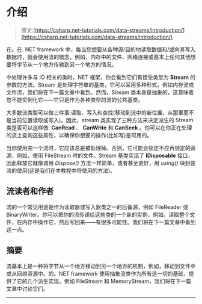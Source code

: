 # 介绍

> 原文:[https://csharp.net-tutorials.com/data-streams/introduction/](https://csharp.net-tutorials.com/data-streams/introduction/)

在。在. NET framework 中，每当您想要从各种源/目的地读取数据和/或向其写入数据时，就会使用流的概念，例如，内存中的文件、网络连接或基本上任何其他想要将字节从一个地方传输到另一个地方的情况。

中处理许多与 IO 相关的类时。NET 框架，你会看到它们有接受类型为 **Stream** 的参数的方法。Stream 是处理字符串的基类，它可以采用多种形式，例如内存流或文件流，我们将在下一篇文章中看到。然而，Stream 类本身是抽象的，这意味着您不能实例化它——它只是作为各种类型的流的公共基类。

大多数流类型可以做三件事:读取、写入和查找(移动到流中的新位置，从那里而不是当前位置读取或写入)。因此，stream 类实现了三种方法来决定派生的 Stream 类是否可以这样做: **CanRead** 、 **CanWrite** 和 **CanSeek** 。你可以在你正在处理的流上查询这些属性，以确保你想要的操作(比如写)是可用的。

当你使用完一个流时，它应该总是被处理掉。否则，它可能会锁定不应再锁定的资源，例如，使用 FileStream 时的文件。Stream 基类实现了 **IDisposable** 接口，因此释放它就像调用 *Dispose()* 方法一样简单，或者甚至更好，用 *using()* 块封装流的使用(这是我们在本教程中将使用的方法)。

## 流读者和作者

流的一个常见用途是作为读取器或写入器类之一的后备源，例如 FileReader 或 BinaryWriter。你可以把你的流传递给这些类的一个新的实例，例如，读取整个文件，在内存中操作它，然后写回来——有很多可能性。我们将在下一篇文章中看到这一点。

<input type="hidden" name="IL_IN_ARTICLE">

## 摘要

流基本上是一种将字节从一个地方移动到另一个地方的机制，例如，移动到文件中或从网络资源中。的。NET framework 使用抽象流类作为所有这一切的基础，提供了它的几个派生实现，例如 FileStream 和 MemoryStream，我们将在下一篇文章中讨论它们。

* * *